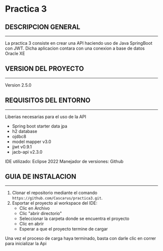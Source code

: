 # Practica 3
## DESCRIPCION GENERAL
_____________________
La practica 3 consiste en crear una API haciendo uso de Java SpringBoot con JWT. Dicha aplicacion contara con una conexion a base de datos Oracle XE

## VERSION DEL PROYECTO
_______
Version 2.5.0

## REQUISITOS DEL ENTORNO
___
Liberias necesarias para el uso de la API
- Spring boot starter data jpa
- h2 database
- ojdbc8
- model mapper v3.0
- jjwt v0.9.1
- jacb-api v2.3.0

IDE utilizado: Eclipse 2022
Manejador de versiones: Github

## GUIA DE INSTALACION
___
1. Clonar el repositorio mediante el comando `https://github.com/Cascarus/practica3.git`.
2. Esportar el proyecto al workspace del IDE:
    - Clic en Archivo
    - Clic "abrir directorio"
    - Seleccionar la carpeta donde se encuentra el proyecto
    - Clic en abrir
    - Esperar a que el proyecto termine de cargar

Una vez el proceso de carga haya terminado, basta con darle clic en correr para inicializar la Api